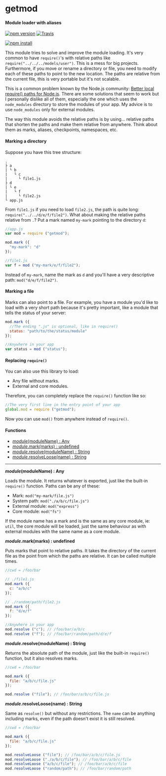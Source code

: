 getmod
======

#### Module loader with aliases ####

[![npm version][npm-version-image]][npm-url]
[![Travis][travis-image]][travis-url]

[![npm install][npm-install-image]][npm-url]

This module tries to solve and improve the module loading. It's very common to have `require()`'s with relative paths like `require("../../../models/user")`. This is a mess for big projects. Furthermore, if you move or rename a directory or file, you need to modify each of these paths to point to the new location. The paths are relative from the current file, this is very portable but it's not scalable.

This is a common problem known by the Node.js community: [Better local require() paths for Node.js][better-require]. There are some solutions that seem to work but I personally dislike all of them, especially the one which uses the `node_modules` directory to store the modules of your app. My advice is to use `node_modules` only for external modules.

The way this module avoids the relative paths is by using... relative paths that shorten the paths and make them relative from anywhere. Think about them as marks, aliases, checkpoints, namespaces, etc.

#### Marking a directory ####

Suppose you have this tree structure:

```
.
├ a
| └ b
|   └ c
|     └ file1.js
├ d
| └ e
|   └ f
|     └ file2.js
└ app.js
```

From `file1.js` if you need to load `file2.js`, the path is quite long: `require("../../d/e/f/file2")`. What about making the relative paths relative from `.`? Put a mark named `my-mark` pointing to the directory `d`:

```javascript
//app.js
var mod = require ("getmod");

mod.mark ({
  "my-mark": "d"
});

//file1.js
var f = mod ("my-mark/e/f/file2");
```

Instead of `my-mark`, name the mark as `d` and you'll have a very descriptive path: `mod("d/e/f/file2")`.

#### Marking a file ####

Marks can also point to a file. For example, you have a module you'd like to load with a very short path because it's pretty important, like a module that tells the status of your server:

```javascript
mod.mark ({
  //The ending ".js" is optional, like in require()
  status: "path/to/the/status/module"
});

//Anywhere in your app
var status = mod ("status");
```

#### Replacing `require()` ####

You can also use this library to load:

- Any file without marks.
- External and core modules.

Therefore, you can completely replace the `require()` function like so:

```javascript
//The very first line in the entry point of your app
global.mod = require ("getmod");
```

Now you can use `mod()` from anywhere instead of `require()`.

#### Functions ####

- [_module_(moduleName) : Any](#require)
- [_module_.mark(marks) : undefined](#mark)
- [_module_.resolve(moduleName) : String](#resolve)
- [_module_.resolveLoose(name) : String](#resolveLoose)

---

<a name="require"></a>
___module_(moduleName) : Any__

Loads the module. It returns whatever is exported, just like the built-in `require()` function. Paths can be any of these:

- Mark: `mod("my-mark/file.js")`
- System path: `mod("./a/b/c/file.js")`
- External module: `mod("express")`
- Core module: `mod("fs")`

If the module name has a mark and is the same as any core module, ie: `util`, the core module will be loaded, just the same behaviour as with external modules with the same name as a core module.

<a name="mark"></a>
___module_.mark(marks) : undefined__

Puts marks that point to relative paths. It takes the directory of the current file as the point from which the paths are relative. It can be called multiple times.

```javascript
//cwd = /foo/bar

// ./file1.js
mod.mark ({
  c: "a/b/c"
});

// ./random/path/file2.js
mod.mark ({
  f: "d/e/f"
});

//Anywhere in your app
mod.resolve ("c"); // /foo/bar/a/b/c
mod.resolve ("f"); // /foo/bar/random/path/d/e/f
```

<a name="resolve"></a>
___module_.resolve(moduleName) : String__

Returns the absolute path of the module, just like the built-in `require()` function, but it also resolves marks.

```javascript
//cwd = /foo/bar

mod.mark ({
  file: "a/b/c/file.js"
});

mod.resolve ("file"); // /foo/bar/a/b/c/file.js
```

<a name="resolveLoose"></a>
___module_.resolveLoose(name) : String__

Same as `resolve()` but without any restrictions. The `name` can be anything including marks, even if the path doesn't exist it is still resolved.

```javascript
//cwd = /foo/bar

mod.mark ({
  file: "a/b/c/file.js"
});

mod.resolveLoose ("file"); // /foo/bar/a/b/c/file.js
mod.resolveLoose ("./a/b/c/file"); // /foo/bar/a/b/c/file
mod.resolveLoose ("a/b/c/file"); // /foo/bar/a/b/c/file
mod.resolveLoose ("random/path"); // /foo/bar/random/path
```

[npm-version-image]: http://img.shields.io/npm/v/getmod.svg
[npm-install-image]: https://nodei.co/npm/getmod.png?mini=true
[npm-url]: https://npmjs.org/package/getmod
[travis-image]: http://img.shields.io/travis/gagle/node-getmod.svg
[travis-url]: https://travis-ci.org/gagle/node-getmod
[better-require]: https://gist.github.com/branneman/8048520